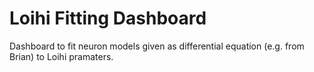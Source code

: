 # Loihi Fitting Dashboard

Dashboard to fit neuron models given as differential equation (e.g. from Brian) to Loihi pramaters.
